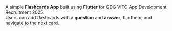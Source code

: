 A simple **Flashcards App** built using **Flutter** for GDG VITC App Development Recruitment 2025.  
Users can add flashcards with a **question** and **answer**, flip them, and navigate to the next card.
